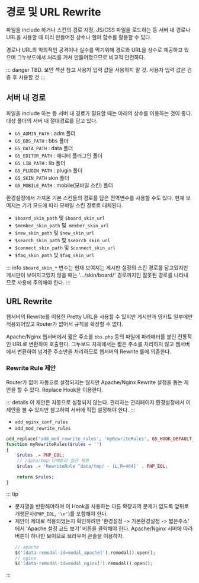 # 경로 및 URL Rewrite

파일을 include 하거나 스킨의 경로 지정, JS/CSS 파일을 로드하는 등 서버 내 경로나 URL을 사용할 때 미리 만들어진 상수나 헬퍼 함수를 활용할 수 있다.

경로나 URL의 악의적인 공격이나 실수를 막기위해 경로와 URL을 상수로 제공하고 있으며 그누보드에서 처리를 거쳐 만들어졌으므로 비교적 안전하다.

::: danger
TBD.
보안 섹션 참고
사용자 입력 값을 사용하지 말 것. 사용자 입력 값은 검증 후 사용할 것
:::

## 서버 내 경로

파일을 include 하는 등 서버 내 경로가 필요할 때는 아래의 상수를 이용하는 것이 좋다. 대상 폴더의 서버 내 절대경로를 담고 있다.

- `G5_ADMIN_PATH` : adm 폴더
- `G5_BBS_PATH` : bbs 폴더
- `G5_DATA_PATH` : data 폴더
- `G5_EDITOR_PATH` : 에디터 플러그인 폴더
- `G5_LIB_PATH` : lib 폴더
- `G5_PLUGIN_PATH` : plugin 폴더
- `G5_SKIN_PATH` skin 폴더
- `G5_MOBILE_PATH` : mobile(모바일 스킨) 폴더

환경설정에서 가져온 기본 스킨들의 경로를 담은 전역변수를 사용할 수도 있다. 현재 보여지는 기기 모드에 따라 모바일 스킨 경로로 대체된다.

- `$board_skin_path` 및 `$board_skin_url`
- `$member_skin_path` 및` member_skin_url`
- `$new_skin_path` 및 `$new_skin_url`
- `$search_skin_path` 및 `$search_skin_url`
- `$connect_skin_path` 및 `$connect_skin_url`
- `$faq_skin_path` 및 `$faq_skin_url`

::: info
`$board_skin_*` 변수는 현재 보여지는 게시판 설정의 스킨 경로를 담고있지만 게시판이 보여지고있지 않을 때는 '.../skin/board/' 경로까지인 잘못된 경로를 나타내므로 사용에 주의해야 한다.
:::

## URL Rewrite

웹서버의 Rewrite를 이용한 Pretty URL을 사용할 수 있지만 게시판과 영카트 일부에만 적용되어있고 Router가 없어서 규칙을 확장할 수 없다.

Apache/Nginx 웹서버에서 짧은 주소를 `bbs.php` 등의 파일에 파라메터를 붙인 전통적인 URL로 변환하여 호출한다. 그누보드 자체에서는 짧은 주소를 처리하지 않고 웹서버에서 변환하여 넘겨준 주소만을 처리하므로 웹서버의 Rewrite 룰에 의존한다.

### Rewrite Rule 제안

Router가 없어 자동으로 설정되지는 않지만 Apache/Nginx Rewrite 설정을 돕는 제안을 할 수 있다. Replace Hook을 이용한다.

::: details
이 제안은 자동으로 설정되지 않는다. 관리자는 관리페이지 환경설정에서 이 제안을 볼 수 있지만 참고하여 서버에 직접 설정해야 한다.
:::

- `add_nginx_conf_rules`
- `add_mod_rewrite_rules`

```php
add_replace('add_mod_rewrite_rules', 'myRewriteRules', G5_HOOK_DEFAULT_PRIORITY, 1);
function myRewriteRules($rules = '')
{
    $rules .= PHP_EOL;
    // /data/tmp 디렉토리 접근 제한
    $rules .= 'RewriteRule ^data/tmp/ - [L,R=404]' . PHP_EOL;

    return $rules;
}
```

::: tip
- 문자열을 반환해야하며 이 Hook을 사용하는 다른 확장과의 문제가 없도록 앞뒤로 개행문자(`PHP_EOL`, `'\n'`)를 포함해야 한다.
- 제안이 제대로 적용되었는지 확인하려면 '환경설정 -> 기본환경설정 -> 짧은주소' 에서 'Apache 설정 코드 보기' 버튼을 클릭해야 한다. Apache/Nginx 서버에 따라 버튼이 하나만 보이므로 브라우저 콘솔을 이용하자.
    ```php
    // apache
    $('[data-remodal-id=modal_apache]').remodal().open();
    // nginx
    $('[data-remodal-id=modal_nginx]').remodal().open();
    ```
:::
